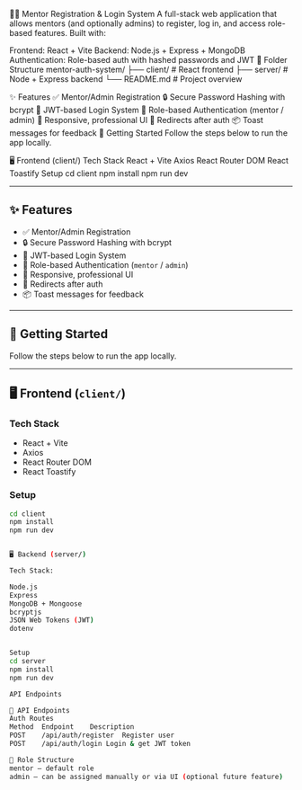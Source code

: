 🧑‍🏫 Mentor Registration & Login System
A full-stack web application that allows mentors (and optionally admins) to register, log in, and access role-based features. Built with:

Frontend: React + Vite
Backend: Node.js + Express + MongoDB
Authentication: Role-based auth with hashed passwords and JWT
🔧 Folder Structure
mentor-auth-system/ ├── client/ # React frontend ├── server/ # Node + Express backend └── README.md # Project overview

✨ Features
✅ Mentor/Admin Registration
🔒 Secure Password Hashing with bcrypt
🛂 JWT-based Login System
🔐 Role-based Authentication (mentor / admin)
🎨 Responsive, professional UI
🔄 Redirects after auth
📦 Toast messages for feedback
🚀 Getting Started
Follow the steps below to run the app locally.

🖥️ Frontend (client/)
Tech Stack
React + Vite
Axios
React Router DOM
React Toastify
Setup
cd client
npm install
npm run dev

---

## ✨ Features

- ✅ Mentor/Admin Registration
- 🔒 Secure Password Hashing with bcrypt
- 🛂 JWT-based Login System
- 🔐 Role-based Authentication (`mentor` / `admin`)
- 🎨 Responsive, professional UI
- 🔄 Redirects after auth
- 📦 Toast messages for feedback

---

## 🚀 Getting Started

Follow the steps below to run the app locally.

---

## 🖥️ Frontend (`client/`)

### Tech Stack

- React + Vite
- Axios
- React Router DOM
- React Toastify

### Setup

```bash
cd client
npm install
npm run dev


🖥️ Backend (server/)

Tech Stack:

Node.js
Express
MongoDB + Mongoose
bcryptjs
JSON Web Tokens (JWT)
dotenv


Setup
cd server
npm install
npm run dev

API Endpoints

🧪 API Endpoints
Auth Routes
Method	Endpoint	Description
POST	/api/auth/register	Register user
POST	/api/auth/login	Login & get JWT token

🔐 Role Structure
mentor – default role
admin – can be assigned manually or via UI (optional future feature)
